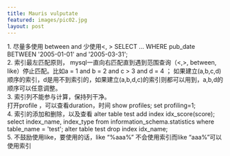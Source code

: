 ```yaml
---
title: Mauris vulputate
featured: images/pic02.jpg
layout: post
---
```


<!DOCTYPE html>
<html>
<head>
	<title>
		Mysql 索引
	</title>
</head>
<body>
	<div>
		1. 尽量多使用 between and 少使用<, > 	
		SELECT ... WHERE pub_date BETWEEN '2005-01-01' and '2005-03-31';	
	</div>
	<div>
		2. 索引最左匹配原则， mysql一直向右匹配直到遇到范围查询（<,>, between, like）停止匹配。比如a = 1 and b = 2 and c > 3 and d = 4 ； 如果建立(a,b,c,d)顺序的索引，d是用不到索引的，如果建立(a,b,d,c)的索引则都可以用到，a,b,d的顺序可以任意调整。
	</div>
	<div>
		3. 索引列不能参与计算，保持列干净。
	</div>
	<div>
		打开profile ，可以查看duration，时间
		show profiles; 
		set profiling=1; 
	</div>
	<div>
		4. 索引的添加和删除，以及查看
		alter table test add index idx_score(score); 
		select index_name, index_type from information_schema.statistics
           where table_name = 'test';
        alter table test drop index idx_name;
	</div>
	<div>
		5. 不鼓励使用like，要使用的话，like “%aaa%” 不会使用索引而like “aaa%”可以使用索引
	</div>
</body>
</html>